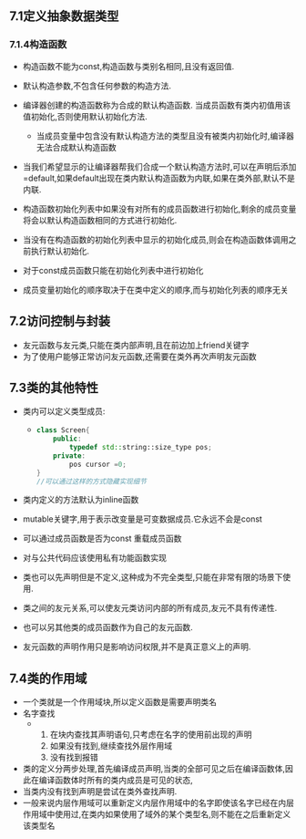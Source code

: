 ## 7.1定义抽象数据类型

### 7.1.4构造函数

- 构造函数不能为const,构造函数与类别名相同,且没有返回值.

- 默认构造参数,不包含任何参数的构造方法.

- 编译器创建的构造函数称为合成的默认构造函数. 当成员函数有类内初值用该值初始化,否则使用默认初始化方法.

  - 当成员变量中包含没有默认构造方法的类型且没有被类内初始化时,编译器无法合成默认构造函数

- 当我们希望显示的让编译器帮我们合成一个默认构造方法时,可以在声明后添加=default,如果default出现在类内默认构造函数为内联,如果在类外部,默认不是内联.

- 构造函数初始化列表中如果没有对所有的成员函数进行初始化,剩余的成员变量将会以默认构造函数相同的方式进行初始化.

  

- 当没有在构造函数的初始化列表中显示的初始化成员,则会在构造函数体调用之前执行默认初始化.

- 对于const成员函数只能在初始化列表中进行初始化

- 成员变量初始化的顺序取决于在类中定义的顺序,而与初始化列表的顺序无关

## 7.2访问控制与封装

- 友元函数与友元类,只能在类内部声明,且在前边加上friend关键字
- 为了使用户能够正常访问友元函数,还需要在类外再次声明友元函数

## 7.3类的其他特性

- 类内可以定义类型成员:

  - ```cpp
    class Screen{
        public:
    		typedef std::string::size_type pos;
    	private:
    		pos cursor =0;    
    }
    //可以通过这样的方式隐藏实现细节
    
    ```

- 类内定义的方法默认为inline函数

- mutable关键字,用于表示改变量是可变数据成员.它永远不会是const
- 可以通过成员函数是否为const 重载成员函数
- 对与公共代码应该使用私有功能函数实现
- 类也可以先声明但是不定义,这种成为不完全类型,只能在非常有限的场景下使用.
- 类之间的友元关系,可以使友元类访问内部的所有成员,友元不具有传递性.
- 也可以另其他类的成员函数作为自己的友元函数.
- 友元函数的声明作用只是影响访问权限,并不是真正意义上的声明.

## 7.4类的作用域

- 一个类就是一个作用域块,所以定义函数是需要声明类名
- 名字查找
  - 1. 在块内查找其声明语句,只考虑在名字的使用前出现的声明
    2. 如果没有找到,继续查找外层作用域
    3. 没有找到报错
- 类的定义分两步处理,首先编译成员声明,当类的全部可见之后在编译函数体,因此在编译函数体时所有的类内成员是可见的状态,
- 当类内没有找到声明是尝试在类外查找声明.
- 一般来说内层作用域可以重新定义内层作用域中的名字即使该名字已经在内层作用域中使用过,在类内如果使用了域外的某个类型名,则不能在之后重新定义该类型名

